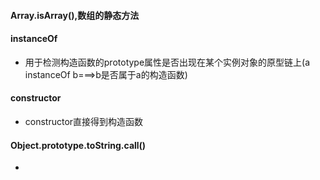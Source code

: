 #### Array.isArray(),数组的静态方法
#### instanceOf
- 用于检测构造函数的prototype属性是否出现在某个实例对象的原型链上(a instanceOf b===>b是否属于a的构造函数)
#### constructor
- constructor直接得到构造函数
#### Object.prototype.toString.call()
- 